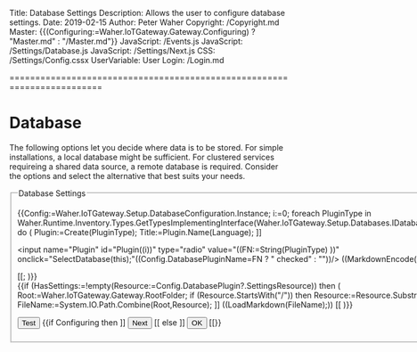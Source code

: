 ﻿Title: Database Settings
Description: Allows the user to configure database settings.
Date: 2019-02-15
Author: Peter Waher
Copyright: /Copyright.md
Master: {{(Configuring:=Waher.IoTGateway.Gateway.Configuring) ? "Master.md" : "/Master.md"}}
JavaScript: /Events.js
JavaScript: /Settings/Database.js
JavaScript: /Settings/Next.js
CSS: /Settings/Config.cssx
UserVariable: User
Login: /Login.md

========================================================================

Database
===================

The following options  let you decide where data is to be stored. For simple installations, a local database might be sufficient. For
clustered services requireing a shared data source, a remote database is required. Consider the options and select the alternative that 
best suits your needs.

<form id="SettingsForm" name="SettingsForm">
<fieldset>
<legend>Database Settings</legend>

{{Config:=Waher.IoTGateway.Setup.DatabaseConfiguration.Instance;
i:=0;
foreach PluginType in Waher.Runtime.Inventory.Types.GetTypesImplementingInterface(Waher.IoTGateway.Setup.Databases.IDatabasePlugin) do
(
	Plugin:=Create(PluginType);
	Title:=Plugin.Name(Language);
	]]<p>
<input name="Plugin" id="Plugin((i))" type="radio" value="((FN:=String(PluginType) ))" onclick="SelectDatabase(this);"((Config.DatabasePluginName=FN ? " checked" : ""))/>
<label for="Plugin((i++))">((MarkdownEncode(Title) ))</label>
</p>
[[;
)}}

<div id="PluginSettings">
{{if (HasSettings:=!empty(Resource:=Config.DatabasePlugin?.SettingsResource)) then
(
	Root:=Waher.IoTGateway.Gateway.RootFolder;
	if (Resource.StartsWith("/")) then
		Resource:=Resource.Substring(1);
	FileName:=System.IO.Path.Combine(Root,Resource);
	]]
((LoadMarkdown(FileName);))
[[
)}}
</div>

<p id="Fail" class="error" style="display:none">Unable to connect to database. Check settings and try again.</p>
<p id="Ok" class="message" style="display:none">
Database connection successful. Press the Next button to save settings and continue.
<span id="Restart" class="error" style="display:none">You will need to restart the service or computer before the changes come into effect.</span>
</p>

<p>
<button id="TestButton" type='button' onclick='TestSettings(false)' style='display:{{HasSettings?"inline":"none"}}'>Test</button>
{{if Configuring then ]]
<button id='NextButton' type='button' onclick='TestSettings(true)' style='display:((Config.Step>0?"inline":"none"))'>Next</button>
[[ else ]]
<button id='NextButton' type='button' onclick='TestSettings(true)' style='display:((Config.Step>0?"inline":"none"))'>OK</button>
[[}}
</p>

</fieldset>
</form>

